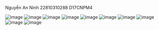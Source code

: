Nguyễn An Ninh
22810310288
D17CNPM4

![image](https://github.com/user-attachments/assets/543cf58c-a5cc-4208-a34a-26bd569034f4)
![image](https://github.com/user-attachments/assets/18e64d45-bc35-4627-a152-b0f49bb0b835)
![image](https://github.com/user-attachments/assets/f92b1328-00e2-4508-8a8a-a206809e42f7)
![image](https://github.com/user-attachments/assets/d5cb6e72-0127-4bcf-bfaf-53aeecf07cf5)
![image](https://github.com/user-attachments/assets/eaa194b5-9c29-4186-abc4-ec66487ec0b4)
![image](https://github.com/user-attachments/assets/c44815d9-4765-4f63-89e1-410277b4c819)
![image](https://github.com/user-attachments/assets/3f9fe435-264b-4ec6-b441-2f49fa193755)
![image](https://github.com/user-attachments/assets/db2a88d0-459d-4f29-a477-d13470ace68a)
![image](https://github.com/user-attachments/assets/60fac645-8bce-4b36-945d-ce9d677c0e39)
![image](https://github.com/user-attachments/assets/b1a61952-55ed-4214-9b25-538492f17a4d)
